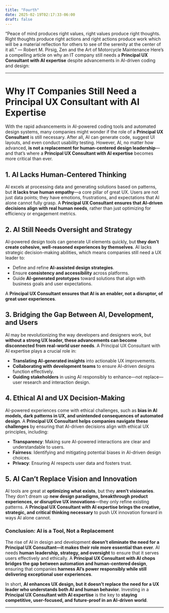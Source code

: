 ```yaml
---
title: "Fourth"
date: 2025-02-19T02:17:33-06:00
draft: false
---
```


“Peace of mind produces right values, right values produce right thoughts. Right thoughts produce right actions and right actions produce work which will be a material reflection for others to see of the serenity at the center of it all.”
― Robert M. Pirsig, Zen and the Art of Motorcycle Maintenance
Here’s a compelling article on why an IT company still needs a **Principal UX Consultant with AI expertise** despite advancements in AI-driven coding and design:  

---

# **Why IT Companies Still Need a Principal UX Consultant with AI Expertise**  

With the rapid advancements in AI-powered coding tools and automated design systems, many companies might wonder if the role of a **Principal UX Consultant** is still necessary. After all, AI can generate code, suggest UI layouts, and even conduct usability testing. However, AI, no matter how advanced, **is not a replacement for human-centered design leadership**—and that’s where a **Principal UX Consultant with AI expertise** becomes more critical than ever.  

## **1. AI Lacks Human-Centered Thinking**  
AI excels at processing data and generating solutions based on patterns, but **it lacks true human empathy**—a core pillar of great UX. Users are not just data points; they have emotions, frustrations, and expectations that AI alone cannot fully grasp. A **Principal UX Consultant ensures that AI-driven decisions align with real human needs**, rather than just optimizing for efficiency or engagement metrics.  

## **2. AI Still Needs Oversight and Strategy**  
AI-powered design tools can generate UI elements quickly, but **they don’t create cohesive, well-reasoned experiences by themselves**. AI lacks strategic decision-making abilities, which means companies still need a UX leader to:  

- Define and refine **AI-assisted design strategies**.  
- Ensure **consistency and accessibility** across platforms.  
- Guide **AI-generated prototypes** toward solutions that align with business goals and user expectations.  

A **Principal UX Consultant ensures that AI is an enabler, not a disruptor, of great user experiences**.  

## **3. Bridging the Gap Between AI, Development, and Users**  
AI may be revolutionizing the way developers and designers work, but **without a strong UX leader, these advancements can become disconnected from real-world user needs**. A Principal UX Consultant with AI expertise plays a crucial role in:  

- **Translating AI-generated insights** into actionable UX improvements.  
- **Collaborating with development teams** to ensure AI-driven designs function effectively.  
- **Guiding stakeholders** in using AI responsibly to enhance—not replace—user research and interaction design.  

## **4. Ethical AI and UX Decision-Making**  
AI-powered experiences come with ethical challenges, such as **bias in AI models, dark patterns in UX, and unintended consequences of automated design**. A **Principal UX Consultant helps companies navigate these challenges** by ensuring that AI-driven decisions align with ethical UX principles, including:  

- **Transparency**: Making sure AI-powered interactions are clear and understandable to users.  
- **Fairness**: Identifying and mitigating potential biases in AI-driven design choices.  
- **Privacy**: Ensuring AI respects user data and fosters trust.  

## **5. AI Can’t Replace Vision and Innovation**  
AI tools are great at **optimizing what exists**, but they **aren’t visionaries**. They don’t dream up **new design paradigms, breakthrough product experiences, or disruptive UX innovations**—they only refine existing patterns. A **Principal UX Consultant with AI expertise brings the creative, strategic, and critical thinking necessary** to push UX innovation forward in ways AI alone cannot.  

### **Conclusion: AI is a Tool, Not a Replacement**  
The rise of AI in design and development **doesn’t eliminate the need for a Principal UX Consultant—it makes their role more essential than ever**. AI needs **human leadership, strategy, and oversight** to ensure that it serves users effectively and ethically. A **Principal UX Consultant with AI chops bridges the gap between automation and human-centered design**, ensuring that companies **harness AI’s power responsibly while still delivering exceptional user experiences**.  

In short, **AI enhances UX design, but it doesn’t replace the need for a UX leader who understands both AI and human behavior**. Investing in a **Principal UX Consultant with AI expertise** is the key to **staying competitive, user-focused, and future-proof in an AI-driven world**.  

---

